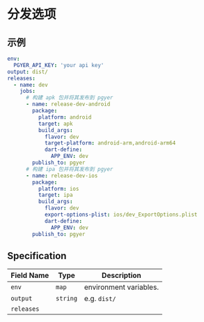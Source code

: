# 分发选项

## 示例

```yaml
env:
  PGYER_API_KEY: 'your api key'
output: dist/
releases:
  - name: dev
    jobs:
      # 构建 apk 包并将其发布到 pgyer
      - name: release-dev-android
        package:
          platform: android
          target: apk
          build_args:
            flavor: dev
            target-platform: android-arm,android-arm64
            dart-define:
              APP_ENV: dev
        publish_to: pgyer
      # 构建 ipa 包并将其发布到 pgyer
      - name: release-dev-ios
        package:
          platform: ios
          target: ipa
          build_args:
            flavor: dev
            export-options-plist: ios/dev_ExportOptions.plist
            dart-define:
              APP_ENV: dev
        publish_to: pgyer
```

## Specification <a href="#specification" id="specification"></a>

| Field Name | Type     | Description            |
| ---------- | -------- | ---------------------- |
| `env`      | `map`    | environment variables. |
| `output`   | `string` | e.g. `dist/`           |
| `releases` |          |                        |
